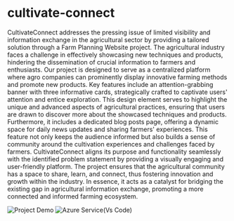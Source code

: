 # cultivate-connect
CultivateConnect addresses the pressing issue of limited visibility and information exchange in the agricultural sector by providing a tailored solution through a Farm Planning Website project. The agricultural industry faces a challenge in effectively showcasing new techniques and products, hindering the dissemination of crucial information to farmers and enthusiasts. Our project is designed to serve as a centralized platform where agro companies can prominently display innovative farming methods and promote new products.
Key features include an attention-grabbing banner with three informative cards, strategically crafted to captivate users' attention and entice exploration. This design element serves to highlight the unique and advanced aspects of agricultural practices, ensuring that users are drawn to discover more about the showcased techniques and products.
Furthermore, it includes a dedicated blog posts page, offering a dynamic space for daily news updates and sharing farmers' experiences. This feature not only keeps the audience informed but also builds a sense of community around the cultivation experiences and challenges faced by farmers.
CultivateConnect aligns its purpose and functionality seamlessly with the identified problem statement by providing a visually engaging and user-friendly platform. The project ensures that the agricultural community has a space to share, learn, and connect, thus fostering innovation and growth within the industry. In essence, it acts as a catalyst for bridging the existing gap in agricultural information exchange, promoting a more connected and informed farming ecosystem.

![Project Demo](https://github.com/asmita743/cultivate-connect/assets/113850751/b98a4dc7-f257-400c-addd-275fb4430306)
![Azure Service(Vs Code)](https://github.com/asmita743/cultivate-connect/assets/113850751/389e836f-32f9-498c-81d3-16c332376c93)

